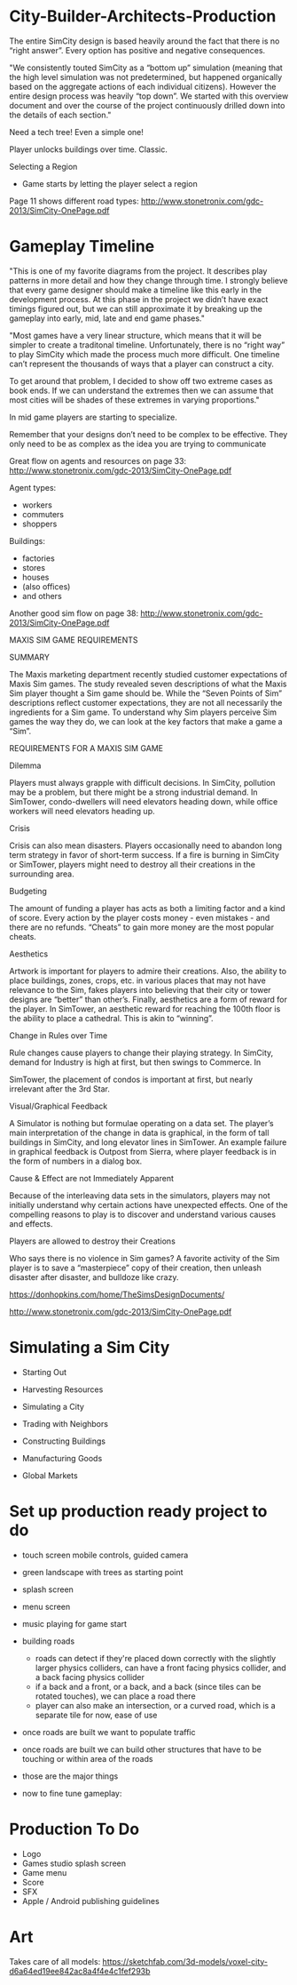 # City-Builder-Architects-Production

The entire SimCity design is based heavily around the fact that there is no “right
answer”. Every option has positive and negative consequences.

"We consistently touted SimCity as a “bottom up” simulation (meaning that the
high level simulation was not predetermined, but happened organically based on the aggregate actions of
each individual citizens). However the entire design process was heavily “top down”. We started with this
overview document and over the course of the project continuously drilled down into the details of each
section."

Need a tech tree! Even a simple one!

Player unlocks buildings over time. Classic.


Selecting a Region

- Game starts by letting the player select a region

Page 11 shows different road types: http://www.stonetronix.com/gdc-2013/SimCity-OnePage.pdf

# Gameplay Timeline

"This is one of my favorite diagrams from the project. It describes play patterns in more detail and how they
change through time. I strongly believe that every game designer should make a timeline like this early in
the development process. At this phase in the project we didn’t have exact timings figured out, but we can
still approximate it by breaking up the gameplay into early, mid, late and end game phases."

"Most games have a very linear structure, which means that it will be simpler to create a traditonal timeline.
Unfortunately, there is no “right way” to play SimCity which made the process much more difficult. One
timeline can’t represent the thousands of ways that a player can construct a city.

To get around that problem, I decided to show off two extreme cases as book ends. If we can understand
the extremes then we can assume that most cities will be shades of these extremes in varying proportions."


In mid game players are starting to specialize.


Remember that your designs don’t need to be complex to be effective. They only need
to be as complex as the idea you are trying to communicate

Great flow on agents and resources on page 33: http://www.stonetronix.com/gdc-2013/SimCity-OnePage.pdf

Agent types:

- workers
- commuters
- shoppers

Buildings:

- factories
- stores
- houses
- (also offices)
- and others


Another good sim flow on page 38: http://www.stonetronix.com/gdc-2013/SimCity-OnePage.pdf





MAXIS SIM
GAME REQUIREMENTS


SUMMARY

The Maxis marketing department recently studied customer expectations
of Maxis Sim games. The study revealed seven descriptions of what the
Maxis Sim player thought a Sim game should be. While the “Seven Points
of Sim” descriptions reflect customer expectations, they are not all
necessarily the ingredients for a Sim game. To understand why Sim
players perceive Sim games the way they do, we can look at the key
factors that make a game a “Sim”.

REQUIREMENTS FOR A MAXIS SIM GAME

Dilemma

Players must always grapple with difficult decisions. In SimCity, pollution
may be a problem, but there might be a strong industrial demand. In
SimTower, condo-dwellers will need elevators heading down, while office
workers will need elevators heading up.

Crisis

Crisis can also mean disasters. Players occasionally need to abandon
long term strategy in favor of short-term success. If a fire is burning in
SimCity or SimTower, players might need to destroy all their creations in
the surrounding area.

Budgeting

The amount of funding a player has acts as both a limiting factor and a
kind of score. Every action by the player costs money - even mistakes -
and there are no refunds. “Cheats” to gain more money are the most
popular cheats.

Aesthetics

Artwork is important for players to admire their creations. Also, the ability
to place buildings, zones, crops, etc. in various places that may not have
relevance to the Sim, fakes players into believing that their city or tower
designs are “better” than other’s. Finally, aesthetics are a form of reward
for the player. In SimTower, an aesthetic reward for reaching the 100th
floor is the ability to place a cathedral. This is akin to “winning”.

Change in Rules over Time

Rule changes cause players to change their playing strategy. In SimCity,
demand for Industry is high at first, but then swings to Commerce. In 


SimTower, the placement of condos is important at first, but nearly
irrelevant after the 3rd Star.

Visual/Graphical Feedback

A Simulator is nothing but formulae operating on a data set. The player’s
main interpretation of the change in data is graphical, in the form of tall
buildings in SimCity, and long elevator lines in SimTower. An example
failure in graphical feedback is Outpost from Sierra, where player
feedback is in the form of numbers in a dialog box.

Cause & Effect are not Immediately Apparent

Because of the interleaving data sets in the simulators, players may not
initially understand why certain actions have unexpected effects. One of
the compelling reasons to play is to discover and understand various
causes and effects.

Players are allowed to destroy their Creations

Who says there is no violence in Sim games? A favorite activity of the
Sim player is to save a “masterpiece” copy of their creation, then unleash
disaster after disaster, and bulldoze like crazy.

https://donhopkins.com/home/TheSimsDesignDocuments/

http://www.stonetronix.com/gdc-2013/SimCity-OnePage.pdf



# Simulating a Sim City

- Starting Out

- Harvesting Resources

- Simulating a City

- Trading with Neighbors

- Constructing Buildings

- Manufacturing Goods

- Global Markets




# Set up production ready project to do

- touch screen mobile controls, guided camera

- green landscape with trees as starting point

- splash screen

- menu screen

- music playing for game start

- building roads
  - roads can detect if they're placed down correctly with the slightly larger physics colliders, can have a front facing physics collider, and a back facing physics collider
  - if a back and a front, or a back, and a back (since tiles can be rotated touches), we can place a road there
  - player can also make an intersection, or a curved road, which is a separate tile for now, ease of use
  
- once roads are built we want to populate traffic

- once roads are built we can build other structures that have to be touching or within area of the roads

- those are the major things

- now to fine tune gameplay:




# Production To Do

- Logo
- Games studio splash screen
- Game menu
- Score
- SFX
- Apple / Android publishing guidelines


# Art

Takes care of all models: https://sketchfab.com/3d-models/voxel-city-d6a64ed19ee842ac8a4f4e4c1fef293b


